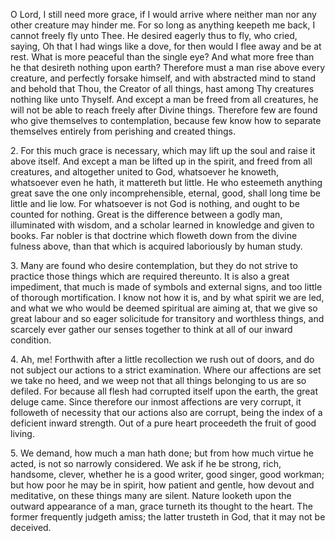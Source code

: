 O Lord, I still need more grace, if I would arrive where neither man nor any other creature may hinder me. For so long as anything keepeth me back, I cannot freely fly unto Thee. He desired eagerly thus to fly, who cried, saying, Oh that I had wings like a dove, for then would I flee away and be at rest. What is more peaceful than the single eye? And what more free than he that desireth nothing upon earth? Therefore must a man rise above every creature, and perfectly forsake himself, and with abstracted mind to stand and behold that Thou, the Creator of all things, hast among Thy creatures nothing like unto Thyself. And except a man be freed from all creatures, he will not be able to reach freely after Divine things. Therefore few are found who give themselves to contemplation, because few know how to separate themselves entirely from perishing and created things.

2\. For this much grace is necessary, which may lift up the soul and raise it above itself. And except a man be lifted up in the spirit, and freed from all creatures, and altogether united to God, whatsoever he knoweth, whatsoever even he hath, it mattereth but little. He who esteemeth anything great save the one only incomprehensible, eternal, good, shall long time be little and lie low. For whatsoever is not God is nothing, and ought to be counted for nothing. Great is the difference between a godly man, illuminated with wisdom, and a scholar learned in knowledge and given to books. Far nobler is that doctrine which floweth down from the divine fulness above, than that which is acquired laboriously by human study.

3\. Many are found who desire contemplation, but they do not strive to practice those things which are required thereunto. It is also a great impediment, that much is made of symbols and external signs, and too little of thorough mortification. I know not how it is, and by what spirit we are led, and what we who would be deemed spiritual are aiming at, that we give so great labour and so eager solicitude for transitory and worthless things, and scarcely ever gather our senses together to think at all of our inward condition.

4\. Ah, me! Forthwith after a little recollection we rush out of doors, and do not subject our actions to a strict examination. Where our affections are set we take no heed, and we weep not that all things belonging to us are so defiled. For because all flesh had corrupted itself upon the earth, the great deluge came. Since therefore our inmost affections are very corrupt, it followeth of necessity that our actions also are corrupt, being the index of a deficient inward strength. Out of a pure heart proceedeth the fruit of good living.

5\. We demand, how much a man hath done; but from how much virtue he acted, is not so narrowly considered. We ask if he be strong, rich, handsome, clever, whether he is a good writer, good singer, good workman; but how poor he may be in spirit, how patient and gentle, how devout and meditative, on these things many are silent. Nature looketh upon the outward appearance of a man, grace turneth its thought to the heart. The former frequently judgeth amiss; the latter trusteth in God, that it may not be deceived.

